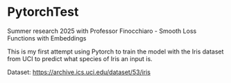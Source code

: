 # PytorchTest
Summer research 2025 with Professor Finocchiaro  - Smooth Loss Functions with Embeddings

This is my first attempt using Pytorch to train the model with the Iris dataset from UCI to predict what species of Iris an input is.

Dataset: https://archive.ics.uci.edu/dataset/53/iris 

